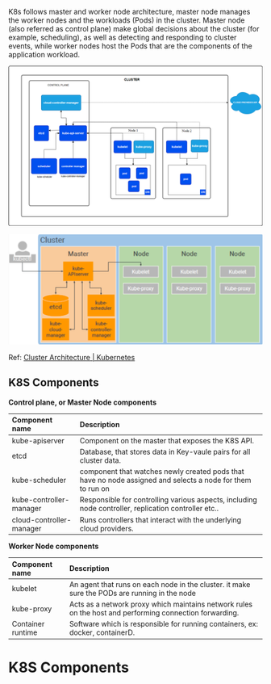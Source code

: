 K8s follows master and worker node architecture, master node manages the worker nodes and the workloads (Pods) in the cluster.
Master node (also referred as control plane) make global decisions about the cluster (for example, scheduling), as well as detecting and responding to cluster events, while worker nodes host the Pods that are the components of the application workload.

![](Pasted%20image%2020250407193123.png)

![](Pasted%20image%2020250408172359.png)

Ref: [Cluster Architecture | Kubernetes](https://kubernetes.io/docs/concepts/architecture/)

## K8S Components
**Control plane, or Master Node components**

| Component name           | Description                                                                                                |
| :----------------------- | :--------------------------------------------------------------------------------------------------------- |
| kube-apiserver           | Component on the master that exposes the K8S API.                                                          |
| etcd                     | Database, that stores data in Key-vaule pairs for all cluster data.                                        |
| kube-scheduler           | component that watches newly created pods that have no node assigned and selects a node for them to run on |
| kube-controller-manager  | Responsible for controlling various aspects, including node controller, replication controller etc..       |
| cloud-controller-manager | Runs controllers that interact with the underlying cloud providers.                                        |

**Worker Node components**

| Component name    | Description                                                                                             |
| :---------------- | :------------------------------------------------------------------------------------------------------ |
| kubelet           | An agent that runs on each node in the cluster. it make sure the PODs are running in the node           |
| kube-proxy        | Acts as a network proxy which maintains network rules on the host and performing connection forwarding. |
| Container runtime | Software which is responsible for running containers, ex: docker, containerD.                           |

# K8S Components

